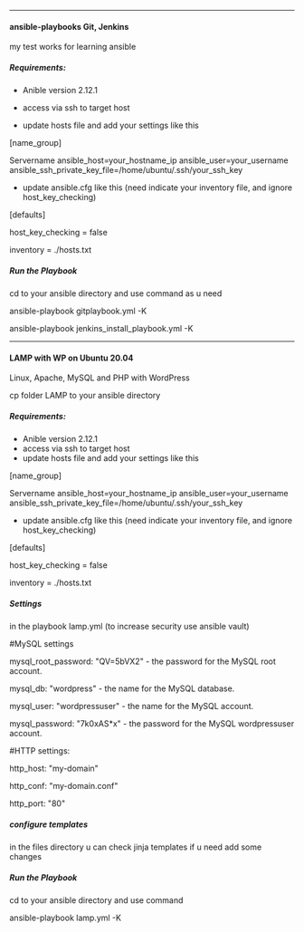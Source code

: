 -----------------------------------------------
#### ansible-playbooks Git, Jenkins
  my test works for learning ansible
  
##### Requirements:
  - Anible version 2.12.1
 
  - access via ssh to target host
 
  - update hosts file and add your settings like this
    
  [name_group]
  
  Servername ansible_host=your_hostname_ip ansible_user=your_username ansible_ssh_private_key_file=/home/ubuntu/.ssh/your_ssh_key
  
  - update ansible.cfg like this (need indicate your inventory file, and ignore host_key_checking)
 
  [defaults]
  
  host_key_checking = false
  
  inventory         = ./hosts.txt
 
##### Run the Playbook
  cd to your ansible directory and use command as u need
  
  ansible-playbook gitplaybook.yml -K
  
  ansible-playbook jenkins_install_playbook.yml -K

------------------------------------------------

#### LAMP with WP on Ubuntu 20.04
  Linux, Apache, MySQL and PHP with WordPress
  
  cp folder LAMP to your ansible directory

##### Requirements:
  - Anible version 2.12.1
  - access via ssh to target host
  - update hosts file and add your settings like this
    
  [name_group]
  
  Servername ansible_host=your_hostname_ip ansible_user=your_username ansible_ssh_private_key_file=/home/ubuntu/.ssh/your_ssh_key
 
 - update ansible.cfg like this (need indicate your inventory file, and ignore host_key_checking)
  
  [defaults]
  
  host_key_checking = false
  
  inventory         = ./hosts.txt
  
##### Settings 
  in the playbook lamp.yml (to increase security use ansible vault)
  
  #MySQL settings
  
  mysql_root_password: "QV=5bVX2"   - the password for the MySQL root account.
  
  mysql_db: "wordpress"             - the name for the MySQL database.
  
  mysql_user: "wordpressuser"       - the name for the MySQL account.
  
  mysql_password: "7k0xAS*x"        - the password for the MySQL wordpressuser account.
  
  #HTTP settings:
  
  http_host: "my-domain"
  
  http_conf: "my-domain.conf"
  
  http_port: "80"

##### configure templates
  in the files directory u can check jinja templates if u need add some changes

##### Run the Playbook
  cd to your ansible directory and use command
  
  ansible-playbook lamp.yml -K
